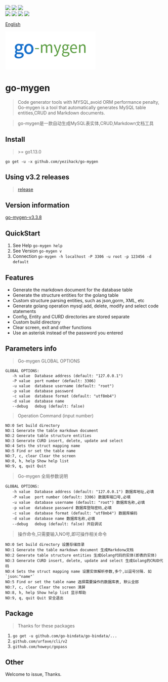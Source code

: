 [![](https://img.shields.io/badge/go--mygen-tools-orange?style=flat-square&logo=appveyor)](https://github.com/yezihack/go-mygen/releases)
[![](https://img.shields.io/badge/download-4M-green?style=flat-square&logo=appveyor)](https://github.com/yezihack/go-mygen/releases)
[![](https://img.shields.io/badge/release-linux%2Cmac%2Cwin-blue?style=flat-square&logo=appveyor)](https://github.com/yezihack/go-mygen/releases)
<br/>
[![](https://img.shields.io/github/stars/yezihack/go-mygen)](https://github.com/yezihack/go-mygen/stargazers)
[![](https://img.shields.io/github/issues/yezihack/go-mygen)](https://github.com/yezihack/go-mygen/issues)
[![](https://img.shields.io/github/forks/yezihack/go-mygen)](https://github.com/yezihack/go-mygen/network/members)
[![](https://img.shields.io/github/license/yezihack/go-mygen)](https://github.com/yezihack/go-mygen/blob/3.1.0beta/LICENSE)

[English](README.md)

![](assets/img/golang.png)

# go-mygen
> Code generator tools with MYSQL,avoid ORM performance penalty, 
> Go-mygen is a tool that automatically generates MySQL table entities,CRUD and Markdown documents.

> go-mygen是一款自动生成MySQL表实体,CRUD,Markdown文档工具

## Install
> \>= go1.13.0
```
go get -u -x github.com/yezihack/go-mygen
```

## Using v3.2 releases
> [release](https://github.com/yezihack/go-mygen/releases/tag/v3.2.0)

## Version information
[go-mygen-v3.3.8](CHANGELOG.md)

## QuickStart
1. See Help `go-mygen help`
1. See Version `go-mygen v`
1. Connection `go-mygen -h localhost -P 3306 -u root -p 123456 -d default `

## Features
- Generate the markdown document for the database table
- Generate the structure entities for the golang table
- Custom structure parsing entities, such as json,gorm, XML, etc
- Generate golang operation mysql add, delete, modify and select code statements
- Config, Entity and CURD directories are stored separate
- Custom build directory
- Clear screen, exit and other functions
- Use an asterisk instead of the password you entered

## Parameters info

> Go-mygen GLOBAL OPTIONS

```
GLOBAL OPTIONS:
   -h value  Database address (default: "127.0.0.1")
   -P value  port number (default: 3306)
   -u value  database username (default: "root")
   -p value  database password
   -c value  database format (default: "utf8mb4")
   -d value  database name
   --debug   debug (default: false) 
```

> Operation Command (input number)

```
NO:0 Set build directory
NO:1 Generate the table markdown document
NO:2 Generate table structure entities
NO:3 Generate CURD insert, delete, update and select
NO:4 Sets the struct mapping name
NO:5 Find or set the table name
NO:7, c, clear Clear the screen
NO:8, h, help Show help list
NO:9, q, quit Quit
```

> Go-mygen 全局参数说明
```
GLOBAL OPTIONS:
   -h value  Database address (default: "127.0.0.1") 数据库地址,必填
   -P value  port number (default: 3306) 数据库端口号,必填
   -u value  database username (default: "root") 数据库名称,必填
   -p value  database password 数据库登陆密码,必填
   -c value  database format (default: "utf8mb4") 数据库编码
   -d value  database name 数据库名称,必填
   --debug   debug (default: false) 开启调试
```
> 操作命令,只需要输入NO号,即可操作相关命令

```
NO:0 Set build directory 设置存储目录
NO:1 Generate the table markdown document 生成Markdonw文档
NO:2 Generate table structure entities 生成Golang代码的实体(即表的实体)
NO:3 Generate CURD insert, delete, update and select 生成Golang的CRUD代码
NO:4 Sets the struct mapping name 设置实体解析参数,多个,以逗号分隔. 如`json:"name"`
NO:5 Find or set the table name 选择需要操作的数据库表, 默认全部
NO:7, c, clear Clear the screen 清屏
NO:8, h, help Show help list 显示帮助
NO:9, q, quit Quit 安全退出
```

## Package 
> Thanks for these packages
1. `go get -u github.com/go-bindata/go-bindata/...`
1. `github.com/urfave/cli/v2`
1. `github.com/howeyc/gopass`


## Other
Welcome to issue, Thanks.